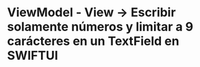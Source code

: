 # ViewModel - View -> Escribir solamente números y limitar a 9 carácteres en un TextField en SWIFTUI
